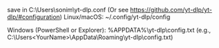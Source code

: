 save in C:\Users\sonim\yt-dlp.conf (Or see https://github.com/yt-dlp/yt-dlp/#configuration) 
Linux/macOS:
~/.config/yt-dlp/config

Windows (PowerShell or Explorer):
%APPDATA%\yt-dlp\config.txt
(e.g., C:\Users\<YourName>\AppData\Roaming\yt-dlp\config.txt)
